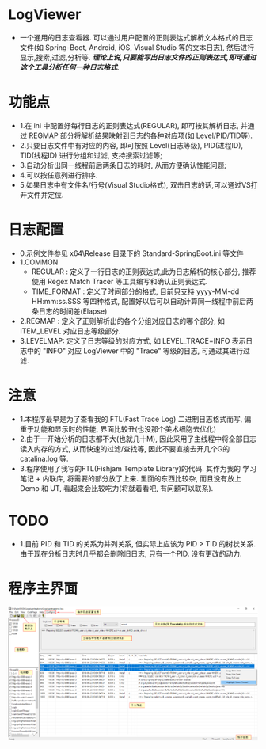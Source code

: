 # LogViewer
  - 一个通用的日志查看器. 可以通过用户配置的正则表达式解析文本格式的日志文件(如 Spring-Boot, Android, iOS, Visual Studio 等的文本日志), 然后进行显示,搜索,过滤,分析等. ***理论上说,只要能写出日志文件的正则表达式,即可通过这个工具分析任何一种日志格式***.
 
# 功能点
  - 1.在 ini 中配置好每行日志的正则表达式(REGULAR), 即可按其解析日志, 并通过 REGMAP 部分将解析结果映射到日志的各种对应项(如 Level/PID/TID等).
  - 2.只要日志文件中有对应的内容, 即可按照 Level(日志等级), PID(进程ID), TID(线程ID) 进行分组和过滤, 支持搜索过滤等; 
  - 3.自动分析出同一线程前后两条日志的耗时, 从而方便确认性能问题;
  - 4.可以按任意列进行排序.
  - 5.如果日志中有文件名/行号(Visual Studio格式), 双击日志的话,可以通过VS打开文件并定位.
 
# 日志配置
  - 0.示例文件参见 x64\Release 目录下的 Standard-SpringBoot.ini 等文件
  - 1.COMMON 
    - REGULAR : 定义了一行日志的正则表达式,此为日志解析的核心部分, 推荐使用 Regex Match Tracer 等工具编写和确认正则表达式.
    - TIME_FORMAT : 定义了时间部分的格式, 目前只支持 yyyy-MM-dd HH:mm:ss.SSS 等四种格式, 配置好以后可以自动计算同一线程中前后两条日志的时间差(Elapse)
  - 2.REGMAP : 定义了正则解析出的各个分组对应日志的哪个部分, 如 ITEM_LEVEL 对应日志等级部分.
  - 3.LEVELMAP: 定义了日志等级的对应方式, 如 LEVEL_TRACE=INFO 表示日志中的 "INFO" 对应 LogViewer 中的 "Trace" 等级的日志, 可通过其进行过滤.

#  注意
  - 1.本程序最早是为了查看我的 FTL(Fast Trace Log) 二进制日志格式而写, 偏重于功能和显示时的性能, 界面比较丑(也没那个美术细胞去优化)
  - 2.由于一开始分析的日志都不大(也就几十M), 因此采用了主线程中将全部日志读入内存的方式, 从而快速的过滤/查找等, 因此不要直接去开几个G的 catalina.log 等.
  - 3.程序使用了我写的FTL(Fishjam Template Library)的代码. 其作为我的 学习笔记 + 内联库, 将需要的部分放了上来. 里面的东西比较杂, 而且没有放上 Demo 和 UT, 看起来会比较吃力(将就着看吧, 有问题可以联系). 
  
# TODO
  - 1.目前 PID 和 TID 的关系为并列关系, 但实际上应该为 PID > TID 的树状关系. 由于现在分析日志时几乎都会删除旧日志, 只有一个PID. 没有更改的动力.
  
# 程序主界面
![main](doc/main.png)

